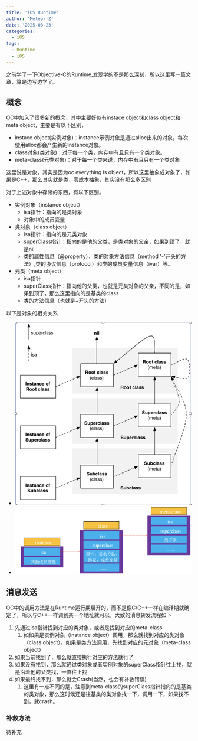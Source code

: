 ```yaml
---
title: 'iOS Runtime'
author: 'Meteor-Z'
date: '2025-03-23'
categories:
  - iOS
tags:
  - Runtime
  - iOS
---
```


之前学了一下Objective-C的Runtime,发现学的不是那么深刻，所以这里写一篇文章，算是边写边学了。

## 概念

OC中加入了很多新的概念，其中主要好似有instace object和class object和meta object，主要是有以下区别，

- instace object(实例对象)：instance示例对象是通过alloc出来的对象，每次使用alloc都会产生新的instance对象。
- class对象(类对象)：对于每一个类，内存中有且只有一个类对象。
- meta-class(元类对象)：对于每一个类来说，内存中有且只有一个类对象

这里说是对象，其实是因为oc everything is object，所以这里抽象成对象了，如果是C++，那么其实就是类，零成本抽象，其实没有那么多区别

对于上述对象中存储的东西，有以下区别。

- 实例对象（instance object）
  - isa指针：指向的是类对象
  - 对象中的成员变量
- 类对象（class object）
  - isa指针：指向的是元类对象
  - superClass指针：指向的是他的父类，是类对象的父亲，如果到顶了，就是nil
  - 类的属性信息（@property），类的对象方法信息（method '-'开头的方法）,类的协议信息（protocol）和类的成员变量信息（ivar）等。
- 元类（meta object）
  - isa指针
  - superClass指针：指向他的父类，也就是元类对象的父亲，不同的是，如果到顶了，那么这里指向的是基类的class
  - 类的方法信息（也就是+开头的方法）

以下是对象的相关关系

- ![OC-Runtime](OC-Runtime.png)
- ![OC对象的存储](OC对象的存储.png)

## 消息发送

OC中的调用方法是在Runtime运行期展开的，而不是像C/C++一样在编译期就确定了，所以与C++一样调到某一个地址就可以，大致的消息转发流程如下

1. 先通过isa指针找到对应的类对象，或者是找到对应的meta-class
   1. 如如果是实例对象（instance object）调用，那么就找到对应的类对象（class object），如果是类方法调用，先找到对应的元对象（meta-class object）
2. 如果当前找到了，那么就直接执行对应的方法就行了
3. 如果没有找到，那么就通过类对象或者实例对象的superClass指针往上找，就是沿着他的父类找，一直往上找
4. 如果最终找不到，那么就会Crash(当然，也会有补救错误)
   1. 这里有一点不同的是，注意到meta-class的superClass指针指向的是基类的类对象，那么这时候还是往基类的类对象找一下，调用一下，如果找不到，就crash。

### 补救方法

待补充

